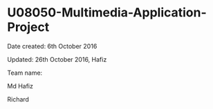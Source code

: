 # U08050-Multimedia-Application-Project
Date created: 6th October 2016

Updated: 26th October 2016, Hafiz

Team name: 

Md Hafiz

Richard


